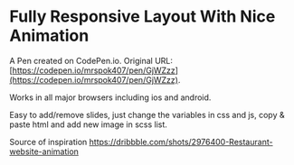# Fully Responsive Layout With Nice Animation

A Pen created on CodePen.io. Original URL: [https://codepen.io/mrspok407/pen/GjWZzz](https://codepen.io/mrspok407/pen/GjWZzz).

Works in all major browsers including ios and android.

Easy to add/remove slides, just change the variables in css and js, copy & paste html and add new image in scss list.

Source of inspiration https://dribbble.com/shots/2976400-Restaurant-website-animation
